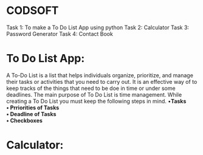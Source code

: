 # CODSOFT
Task 1: To make a To Do List App using python
Task 2: Calculator 
Task 3: Password Generator 
Task 4: Contact Book 
# To Do List App:
A To-Do List is a list that helps individuals organize, prioritize, and manage their tasks or activities that you need to carry out.
It is an effective way of to keep tracks of the things that need to be doe in time or under some deadlines.
The main purpose of To Do List is time management. While creating a To Do List you must keep the following steps in mind.
•**Tasks <br />
•	Prriorities of Tasks<br />
•	Deadline of Tasks <br />
•	Checkboxes**
# Calculator:


